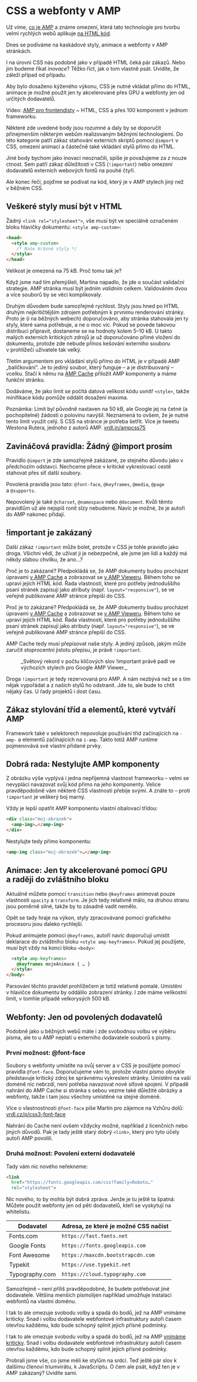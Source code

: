 # CSS a webfonty v AMP

<div class="web-only" markdown="1">

Už víme, [co je AMP](amp.md) a známe omezení, která tato technologie pro tvorbu velmi rychlých webů aplikuje [na HTML kód](amp-html.md).

Dnes se podíváme na kaskádové styly, animace a webfonty v AMP stránkách. 

</div>

I na úrovni CSS nás podobně jako v případě HTML čeká pár zákazů. Nebo jim budeme říkat _inovace_? Těžko říct, jak o tom vlastně psát. Uvidíte, že záleží případ od případu.

<div class="web-only" markdown="1">

Aby bylo dosaženo kýženého výkonu, CSS je nutné vkládat přímo do HTML, animace je možné použít jen ty akcelerované přes GPU a webfonty jen od určitých dodavatelů.

</div>

<p class="video web-only">
Video: <a href="https://www.youtube.com/watch?v=_vp-BVgYU98">AMP pro frontendisty</a> ~ HTML, CSS a přes 100 komponent v jednom frameworku.
</p>

Některé zde uvedené body jsou rozumné a daly by se doporučit přinejmenším některým webům realizovaným běžnými technologiemi. Do této kategorie patří zákaz stahování externích skriptů pomocí `@import` v CSS, omezení animací a částečně také vkládání stylů přímo do HTML.

<!-- AdSnippet -->

Jiné body bychom jako inovaci neoznačili, spíše je považujeme za z nouze ctnost. Sem patří zákaz důležitosti v CSS (`!important`) nebo omezení dodavatelů externích webových fontů na pouhé čtyři.

Ale konec řečí, pojďme se podívat na kód, který je v AMP stylech jiný než v běžném CSS.

## Veškeré styly musí být v HTML

Žádný `<link rel="stylesheet">`, vše musí být ve speciálně označeném bloku hlavičky dokumentu: `<style amp-custom>`:

```html
<head>
  <style amp-custom>
    /* Naše krásné styly */
  </style>
</head>
```

Velikost je omezená na 75 kB. Proč tomu tak je?

Když jsme nad tím přemýšleli, Martina napadlo, že jde o součást validační strategie. AMP stránka musí být jedním _validním_ celkem. Validováním dvou a více souborů by se věci komplikovaly.

Druhým důvodem bude samozřejmě rychlost. Styly jsou hned po HTML druhým nejkritičtějším zdrojem potřebným k prvnímu renderování stránky. Proto je (i na běžných webech) doporučováno, aby stránka stahovala jen ty styly, které sama potřebuje, a ne o moc víc. Pokud se povede takovou distribuci připravit, dostaneme se na hodnoty kolem 5–10 kB. U takto malých externích kritických zdrojů je už doporučováno přímé vložení do dokumentu, protože zde nebude přínos kešování externího souboru v prohlížeči uživatele tak velký.

Třetím argumentem pro vkládání stylů přímo do HTML je v případě AMP „balíčkování“. Je to jediný soubor, který funguje – a je distribuovaný – vcelku. Stačí k němu na [AMP Cache](amp-cache.md) přiložit AMP komponenty a máme funkční stránku.

Dodáváme, že jako limit se počítá datová velikost kódu uvnitř `<style>`, takže minifikace kódu pomůže oddálit dosažení maxima.

Poznámka: Limit byl původně nastaven na 50 kB, ale Google jej na četné (a pochopitelné) žádosti o polovinu navýšil. Neznamená to ovšem, že je nutné tento limit využít celý. S CSS na stránce je potřeba šetřit. Více je tweetu Westona Rutera, jednoho z autorů AMP. [vrdl.in/ampcss75](https://twitter.com/westonruter/status/1229889170077712385)

## Zavináčová pravidla: Žádný @import prosím

Pravidlo `@import` je zde samozřejmě zakázané, ze stejného důvodu jako v předchozím odstavci. Nechceme přece v kritické vykreslovací cestě stahovat přes síť další soubory.

Povolená pravidla jsou tato: `@font-face`, `@keyframes`, `@media`, `@page` a `@supports`.

Nepovolený je také `@charset`, `@namespace` nebo `@document`. Kvůli těmto pravidlům už ale nejspíš ronit slzy nebudeme. Navíc je možné, že je autoři do AMP nakonec přidají.

## !important je zakázaný

Další zákaz `!important` může bolet, protože v CSS je tohle pravidlo jako droga. Všichni vědí, že užívat ji je nebezpečné, ale jsme jen lidi a každý má někdy slabou chvilku, že ano…?

<div class="ebook-only" markdown="1">

Proč je to zakázané? Předpokládá se, že AMP dokumenty budou procházet úpravami [v AMP Cache](amp-cache.md) a zobrazovat se [v AMP Vieweru](amp-viewer.md). Během toho se upraví jejich HTML kód. Řada vlastností, které pro potřeby jednoduššího psaní stránek zapisují jako atributy (např. `layout="responsive"`), se ve veřejně publikované AMP stránce přepíší do CSS.

</div>

<div class="web-only" markdown="1">

Proč je to zakázané? Předpokládá se, že AMP dokumenty budou procházet úpravami [v AMP Cache](https://medium.com/@pbakaus/why-amp-caches-exist-cd7938da2456) a zobrazovat se [v AMP Vieweru](https://developers.google.com/search/docs/guides/about-amp). Během toho se upraví jejich HTML kód. Řada vlastností, které pro potřeby jednoduššího psaní stránek zapisují jako atributy (např. `layout="responsive"`), se ve veřejně publikované AMP stránce přepíší do CSS.

</div>

AMP Cache tedy musí přepisovat naše styly. A jediný způsob, jakým může zaručit stoprocentní jistotu přepisu, je právě `!important`.

<figure>
<img src="../dist/images/original/vdamp/amp-css-ukazka.png" alt="">
<figcaption markdown="1">
_Světový rekord v počtu klíčových slov !important právě padl ve výchozích stylech pro Google AMP Viewer._
</figcaption>
</figure>

Droga `!important` je tedy rezervovaná pro AMP. A nám nezbývá než se s tím nějak vypořádat a z našich stylů ho odstranit. Jde to, ale bude to chtít nějaký čas. U řady projektů i dost času.

## Zákaz stylování tříd a elementů, které vytváří AMP

Framework také v selektorech nepovoluje používání tříd začínajících na `-amp-` a elementů začínajících na `i-amp`. Takto totiž AMP runtime pojmenovává své vlastní přidané prvky.

## Dobrá rada: Nestylujte AMP komponenty

Z obrázku výše vyplývá i jedna nepříjemná vlastnost frameworku – velmi se nevyplácí navazovat svůj kód přímo na jeho komponenty. Velice pravděpodobně vám některé CSS vlastnosti přebije svými. A znáte to – proti `!important` je veškerý boj marný.

Vždy je lepší opatřit AMP komponentu vlastní obalovací třídou:

```html
<div class="muj-obrazek">
  <amp-img>…</amp-img>
</div>
```

Nestylujte tedy přímo komponentu:

```html
<amp-img class="muj-obrazek">…</amp-img>
```

## Animace: Jen ty akcelerované pomocí GPU a raději do zvláštního bloku

Aktuálně můžete pomocí `transition` nebo `@keyframes` animovat pouze vlastnosti `opacity` a `transform`. Je jich tedy relativně málo, na druhou stranu jsou poměrně silné, takže by to zásadně vadit nemělo.

Opět se tady hraje na výkon, styly zpracovávané pomocí grafického procesoru jsou daleko rychlejší.

Pokud animujete pomocí `@keyframes`, autoři navíc doporučují umístit deklarace do zvláštního bloku `<style amp-keyframes>`. Pokud jej použijete, musí být vždy na konci bloku `<body>`:

```html
  <style amp-keyframes>
    @keyframes mojeAnimace { … }
  </style>
</body>
```

Parsování těchto pravidel prohlížečem je totiž relativně pomalé. Umístění v hlavičce dokumentu by oddálilo zobrazení stránky. I zde máme velikostní limit, v tomhle případě velkorysých 500 kB.

## Webfonty: Jen od povolených dodavatelů

Podobně jako u běžných webů máte i zde svobodnou volbu ve výběru písma, ale to u AMP neplatí u externího dodavatele souborů s písmy.

### První možnost: @font-face

Soubory s webfonty umístíte na svůj server a v CSS je použijete pomocí pravidla `@font-face`. Doporučujeme vám to, protože vlastní písmo obvykle představuje kritický zdroj ke správnému vykreslení stránky. Umístění na vaší doméně nic nebrzdí, není potřeba navazovat nové síťové spojení. V případě nahrání do AMP Cache si stránka s sebou vezme také důležité obrázky a webfonty, takže i tam jsou všechny umístěné na stejné doméně.

<!-- AdSnippet -->

Více o vlastnostnosti `@font-face` píše Martin pro zájemce na Vzhůru dolů: [vrdl.cz/p/css3-font-face](https://www.vzhurudolu.cz/prirucka/css3-font-face)

Nahrání do Cache není ovšem vždycky možné, například z licenčních nebo jiných důvodů. Pak je tady ještě starý dobrý `<link>`, který pro tyto účely autoři AMP povolili.

### Druhá možnost: Povolení externí dodavatelé

Tady vám nic nového neřekneme:

```html
<link
  href="https://fonts.googleapis.com/css?family=Roboto…"
  rel="stylesheet">
```

Nic nového, to by mohla být dobrá zpráva. Jenže je tu ještě ta špatná: Můžete použít webfonty jen od pěti dodavatelů, kteří se vyskytují na whitelistu.

|Dodavatel   |Adresa, ze které je možné CSS načíst|
|------------|------------------------------------|
|Fonts.com   | `https://fast.fonts.net`           |
|Google Fonts| `https://fonts.googleapis.com`     |
|Font Awesome| `https://maxcdn.bootstrapcdn.com`  |
|Typekit     | `https://use.typekit.net`          |
|Typography.com| `https://cloud.typography.com`   |

Samozřejmě – není příliš pravděpodobné, že budete potřebovat jiné dodavatele. Většina menších písmolijen například umožňuje instalaci webfontů na vlastní doménu.

<div class="web-only" markdown="1">

I tak to ale omezuje svobodu volby a spadá do bodů, jež na AMP vnímáme kriticky. Snad i volbu dodavatele webfontové infrastruktury autoři časem otevřou každému, kdo bude schopný splnit jejich přísné podmínky.

</div>

<div class="ebook-only" markdown="1">

I tak to ale omezuje svobodu volby a spadá do bodů, jež na AMP [vnímáme kriticky](amp-kritika-myty.md). Snad i volbu dodavatele webfontové infrastruktury autoři časem otevřou každému, kdo bude schopný splnit jejich přísné podmínky.

Probrali jsme vše, co jsme měli ke stylům na srdci. Teď ještě pár slov k dalšímu členovi triumvirátu, k JavaScriptu. O čem ale psát, když ten je v AMP  zakázaný? Uvidíte sami.

</div>


<!-- AdSnippet -->
